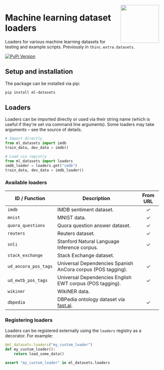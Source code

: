 <a href="https://explosion.ai"><img src="https://explosion.ai/assets/img/logo.svg" width="125" height="125" align="right" /></a>

# Machine learning dataset loaders

Loaders for various machine learning datasets for testing and example scripts.
Previously in `thinc.extra.datasets`.

[![PyPi Version](https://img.shields.io/pypi/v/ml-datasets.svg?style=flat-square&logo=pypi&logoColor=white)](https://pypi.python.org/pypi/ml-datasets)

## Setup and installation

The package can be installed via pip:

```bash
pip install ml-datasets
```

## Loaders

Loaders can be imported directly or used via their string name (which is useful if they're set via command line arguments). Some loaders may take arguments – see the source of details.

```python
# Import directly
from ml_datasets import imdb
train_data, dev_data = imdb()
```

```python
# Load via registry
from ml_datasets import loaders
imdb_loader = loaders.get("imdb")
train_data, dev_data = imdb_loader()
```

### Available loaders

| ID / Function        | Description                                                              | From URL |
| -------------------- | ------------------------------------------------------------------------ | :------: |
| `imdb`               | IMDB sentiment dataset.                                                  |    ✓     |
| `mnist`              | MNIST data.                                                              |    ✓     |
| `quora_questions`    | Quora question answer dataset.                                           |    ✓     |
| `reuters`            | Reuters dataset.                                                         |    ✓     |
| `snli`               | Stanford Natural Language Inference corpus.                              |    ✓     |
| `stack_exchange`     | Stack Exchange dataset.                                                  |          |
| `ud_ancora_pos_tags` | Universal Dependencies Spanish AnCora corpus (POS tagging).              |    ✓     |
| `ud_ewtb_pos_tags`   | Universal Dependencies English EWT corpus (POS tagging).                 |    ✓     |
| `wikiner`            | WikiNER data.                                                            |          |
| `dbpedia`            | DBPedia ontology dataset via [fast.ai](https://course.fast.ai/datasets). |    ✓     |

### Registering loaders

Loaders can be registered externally using the `loaders` registry as a decorator. For example:

```python
@ml_datasets.loaders("my_custom_loader")
def my_custom_loader():
    return load_some_data()

assert "my_custom_loader" in ml_datasets.loaders
```
